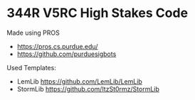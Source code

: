# 344R V5RC High Stakes Code

Made using PROS
- https://pros.cs.purdue.edu/
- https://github.com/purduesigbots

Used Templates:
- LemLib https://github.com/LemLib/LemLib
- StormLib https://github.com/ItzSt0rmz/StormLib
